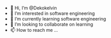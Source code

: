 - 👋 Hi, I’m @Dekokelvin
- 👀 I’m interested in software engineering
- 🌱 I’m currently learning software engineering
- 💞️ I’m looking to collaborate on learning
- 📫 How to reach me ...

<!---
Dekokelvin/Dekokelvin is a ✨ special ✨ repository because its `README.md` (this file) appears on your GitHub profile.
You can click the Preview link to take a look at your changes.
--->
